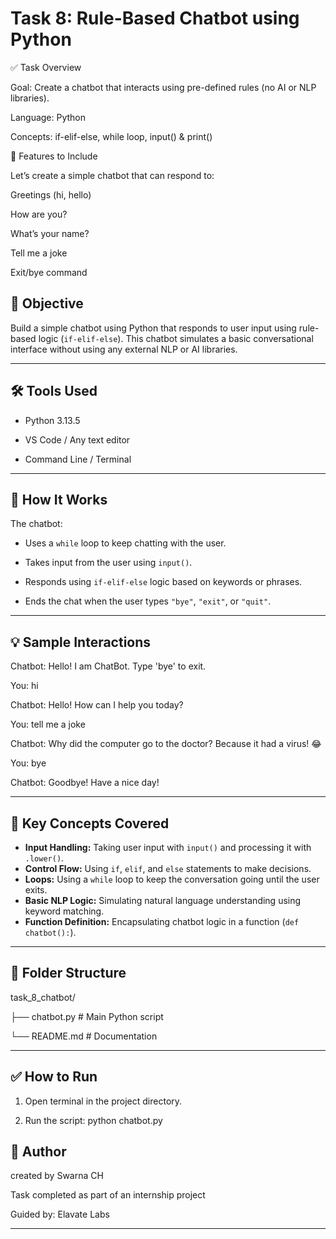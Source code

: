 # Task 8: Rule-Based Chatbot using Python

✅ Task Overview

Goal: Create a chatbot that interacts using pre-defined rules (no AI or NLP libraries).

Language: Python

Concepts: if-elif-else, while loop, input() & print()

🧠 Features to Include

Let’s create a simple chatbot that can respond to:

Greetings (hi, hello)

How are you?

What’s your name?

Tell me a joke

Exit/bye command



## 📌 Objective

Build a simple chatbot using Python that responds to user input using rule-based logic (`if-elif-else`). This chatbot simulates a basic conversational interface without using any external NLP or AI libraries.

---

## 🛠 Tools Used

- Python 3.13.5
  
- VS Code / Any text editor
  
- Command Line / Terminal

---

## 🚀 How It Works

The chatbot:

- Uses a `while` loop to keep chatting with the user.
  
- Takes input from the user using `input()`.
  
- Responds using `if-elif-else` logic based on keywords or phrases.
  
- Ends the chat when the user types `"bye"`, `"exit"`, or `"quit"`.

---

## 💡 Sample Interactions

Chatbot: Hello! I am ChatBot. Type 'bye' to exit.

You: hi

Chatbot: Hello! How can I help you today?

You: tell me a joke

Chatbot: Why did the computer go to the doctor? Because it had a virus! 😂

You: bye

Chatbot: Goodbye! Have a nice day!


---

## 🧠 Key Concepts Covered

- **Input Handling:** Taking user input with `input()` and processing it with `.lower()`.
- **Control Flow:** Using `if`, `elif`, and `else` statements to make decisions.
- **Loops:** Using a `while` loop to keep the conversation going until the user exits.
- **Basic NLP Logic:** Simulating natural language understanding using keyword matching.
- **Function Definition:** Encapsulating chatbot logic in a function (`def chatbot():`).

---

## 📁 Folder Structure

task_8_chatbot/

├── chatbot.py # Main Python script

└── README.md # Documentation


---

## ✅ How to Run

1. Open terminal in the project directory.
   
2. Run the script: python chatbot.py
  
## 📌 Author

created by Swarna CH

Task completed as part of an internship project  

Guided by: Elavate Labs

---

